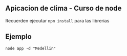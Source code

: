 ## Apicacion de clima - Curso de node

Recuerden ejecutar ```npm install``` para las librerias

## Ejemplo

```
node app -d "Medellin"
```